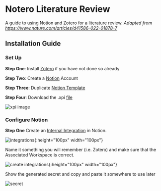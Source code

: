 # Notero Literature Review
A guide to using Notion and Zotero for a literature review. *Adapted from https://www.nature.com/articles/d41586-022-01878-7*

## Installation Guide
### Set Up
**Step One**: Install [Zotero](https://www.zotero.org/download/) if you have not done so already

**Step Two**: Create a [Notion](https://www.notion.so/) Account

**Step Three**: Duplicate [Notion Template](https://ordinary-medicine-af6.notion.site/b51ba13dcb51435cb0fc3d6d69592b7b?v=d4483d14e59f46459f7948f067aeda70)

**Step Four**: Download the .xpi [file](https://github.com/dvanoni/notero/releases/tag/v0.4.6)

![xpi image](https://github.com/IRSS-UBC/NoteroLiteratureReview/blob/main/images/xpi_img.png)

### Configure Notion
**Step One** Create an [Internal Integration](https://www.notion.com/my-integrations) in Notion.

![integrations](https://github.com/IRSS-UBC/NoteroLiteratureReview/blob/main/images/notion_integrations.png){:height="100px" width="100px"}

Name it something you will remember (i.e. Zotero) and make sure that the Associated Workspace is correct.

![create integrations](https://github.com/IRSS-UBC/NoteroLiteratureReview/blob/main/images/create_integration.png){:height="100px" width="100px"}

Show the generated secret and copy and paste it somewhere to use later

![secret](https://github.com/IRSS-UBC/NoteroLiteratureReview/blob/main/images/copy_secret.png)
